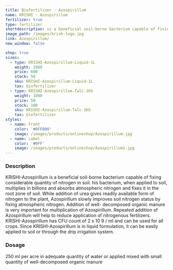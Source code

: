```yaml
---
title: Biofertilizer - Azospirillum
name: KRISHI - Azospirillum
fertilizer: true
type: fertilizer
shortdescription: is a beneficial soil-borne bacterium capable of fixing considerable quantity of nitrogen in soil.
image_path: /images/krish-logo.jpg
link: Azospirillum/
new_window: false

shop: true
sizes:
  - type: KRISHI-Azospirillum-Liquid-1L
    weight: 1000
    price: 600
    stock: 50
    sku: KRISHI-Azospirillum-Liquid-1L
    tax: biofertilizer
  - type: KRISHI-Azospirillum-Talc-1KG
    weight: 1000
    price: 50
    stock: 100
    sku: KRISHI-Azospirillum-Talc-1KG
    tax: biofertilizer
styles:
  - name: Front
    color: '#0FF000'
    image: /images/products/onlineshop/Azospirillum.jpg
  - name: Label
    color: '#0FF'
    image: /images/products/onlineshop/Azospirillum1.jpg
---
```

### Description

KRISHI-Azospirillum is a beneficial soil-borne bacterium capable of fixing considerable quantity of nitrogen in soil. his bacterium, when applied to soil, multiplies in billions and absorbs atmospheric nitrogen and fixes it in the root zone of soil. While addition of urea gives readily available form of nitrogen to the plant, Azospirillum slowly improves soil nitrogen status by fixing atmospheric nitrogen. Addition of well- decomposed organic manure is very important for multiplication of Azospirillum. Repeated addition of Azospirillum will help to reduce application of nitrogenous fertilizers. KRISHI-Azospirillum has CFU count of 2 x 10 9 / ml and can be used for all crops. Since KRISHI-Azospirillum is in liquid formulation, it can be easily applied to soil or through the drip irrigation system.

### Dosage

250 ml per acre in adequate quantity of water or applied mixed with small quantity of well-decomposed organic manure
